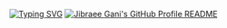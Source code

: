 <a href="https://git.io/typing-svg"><img src="https://readme-typing-svg.demolab.com?font=consolas&size=30&duration=3000&pause=500&color=F7F7F7&width=435&lines=Jibraeel+Gani;Computer+Science+Student" alt="Typing SVG" /></a>
<a href="https://github.com/jibzh/jibzh">
  <picture>
    <source media="(prefers-color-scheme: dark)" srcset="https://raw.githubusercontent.com/jibzh/jibzh/refs/heads/main/dark_mode.svg">
    <img alt="Jibraee Gani's GitHub Profile README">
  </picture>
</a>
